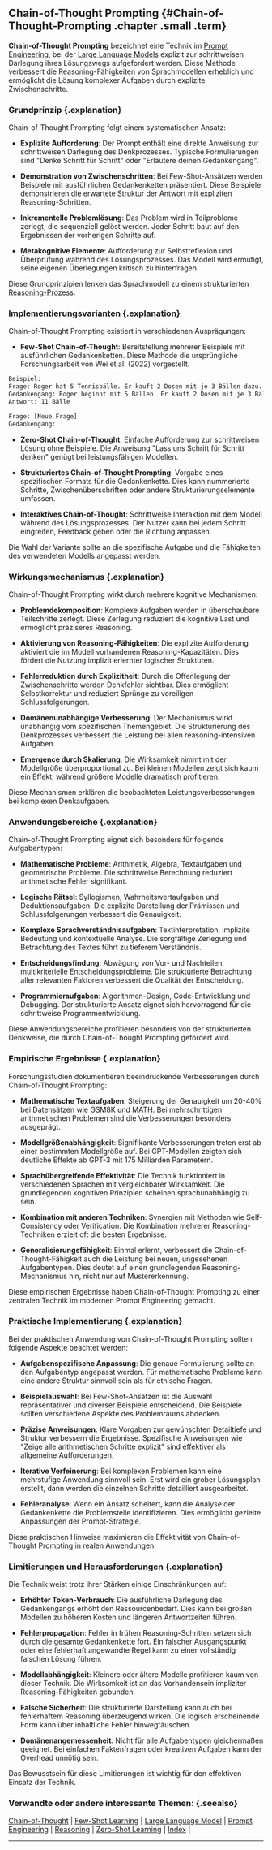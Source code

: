 ## Chain-of-Thought Prompting {#Chain-of-Thought-Prompting .chapter .small .term}

**Chain-of-Thought Prompting** bezeichnet eine Technik im [Prompt Engineering](#Prompt-Engineering), bei der [Large Language Models](#Large-Language-Model) explizit zur schrittweisen Darlegung ihres Lösungswegs aufgefordert werden.
Diese Methode verbessert die Reasoning-Fähigkeiten von Sprachmodellen erheblich und ermöglicht die Lösung komplexer Aufgaben durch explizite Zwischenschritte.

### Grundprinzip {.explanation}

Chain-of-Thought Prompting folgt einem systematischen Ansatz:

- **Explizite Aufforderung**: Der Prompt enthält eine direkte Anweisung zur schrittweisen Darlegung des Denkprozesses.
Typische Formulierungen sind "Denke Schritt für Schritt" oder "Erläutere deinen Gedankengang".

- **Demonstration von Zwischenschritten**: Bei Few-Shot-Ansätzen werden Beispiele mit ausführlichen Gedankenketten präsentiert.
Diese Beispiele demonstrieren die erwartete Struktur der Antwort mit expliziten Reasoning-Schritten.

- **Inkrementelle Problemlösung**: Das Problem wird in Teilprobleme zerlegt, die sequenziell gelöst werden.
Jeder Schritt baut auf den Ergebnissen der vorherigen Schritte auf.

- **Metakognitive Elemente**: Aufforderung zur Selbstreflexion und Überprüfung während des Lösungsprozesses.
Das Modell wird ermutigt, seine eigenen Überlegungen kritisch zu hinterfragen.

Diese Grundprinzipien lenken das Sprachmodell zu einem strukturierten [Reasoning-Prozess](#Reasoning).

### Implementierungsvarianten {.explanation}

Chain-of-Thought Prompting existiert in verschiedenen Ausprägungen:

- **Few-Shot Chain-of-Thought**: Bereitstellung mehrerer Beispiele mit ausführlichen Gedankenketten.
Diese Methode die ursprüngliche Forschungsarbeit von Wei et al. (2022) vorgestellt.

~~~bash
Beispiel:
Frage: Roger hat 5 Tennisbälle. Er kauft 2 Dosen mit je 3 Bällen dazu. Wie viele Bälle hat er jetzt?
Gedankengang: Roger beginnt mit 5 Bällen. Er kauft 2 Dosen mit je 3 Bällen. Das sind 2 * 3 = 6 zusätzliche Bälle. Also hat er insgesamt 5 + 6 = 11 Bälle.
Antwort: 11 Bälle

Frage: [Neue Frage]
Gedankengang:
~~~

- **Zero-Shot Chain-of-Thought**: Einfache Aufforderung zur schrittweisen Lösung ohne Beispiele.
Die Anweisung "Lass uns Schritt für Schritt denken" genügt bei leistungsfähigen Modellen.

- **Strukturiertes Chain-of-Thought Prompting**: Vorgabe eines spezifischen Formats für die Gedankenkette.
Dies kann nummerierte Schritte, Zwischenüberschriften oder andere Strukturierungselemente umfassen.

- **Interaktives Chain-of-Thought**: Schrittweise Interaktion mit dem Modell während des Lösungsprozesses.
Der Nutzer kann bei jedem Schritt eingreifen, Feedback geben oder die Richtung anpassen.

Die Wahl der Variante sollte an die spezifische Aufgabe und die Fähigkeiten des verwendeten Modells angepasst werden.

### Wirkungsmechanismus {.explanation}

Chain-of-Thought Prompting wirkt durch mehrere kognitive Mechanismen:

- **Problemdekomposition**: Komplexe Aufgaben werden in überschaubare Teilschritte zerlegt.
Diese Zerlegung reduziert die kognitive Last und ermöglicht präziseres Reasoning.

- **Aktivierung von Reasoning-Fähigkeiten**: Die explizite Aufforderung aktiviert die im Modell vorhandenen Reasoning-Kapazitäten.
Dies fördert die Nutzung implizit erlernter logischer Strukturen.

- **Fehlerreduktion durch Explizitheit**: Durch die Offenlegung der Zwischenschritte werden Denkfehler sichtbar.
Dies ermöglicht Selbstkorrektur und reduziert Sprünge zu voreiligen Schlussfolgerungen.

- **Domänenunabhängige Verbesserung**: Der Mechanismus wirkt unabhängig vom spezifischen Themengebiet.
Die Strukturierung des Denkprozesses verbessert die Leistung bei allen reasoning-intensiven Aufgaben.

- **Emergence durch Skalierung**: Die Wirksamkeit nimmt mit der Modellgröße überproportional zu.
Bei kleinen Modellen zeigt sich kaum ein Effekt, während größere Modelle dramatisch profitieren.

Diese Mechanismen erklären die beobachteten Leistungsverbesserungen bei komplexen Denkaufgaben.

### Anwendungsbereiche {.explanation}

Chain-of-Thought Prompting eignet sich besonders für folgende Aufgabentypen:

- **Mathematische Probleme**: Arithmetik, Algebra, Textaufgaben und geometrische Probleme.
Die schrittweise Berechnung reduziert arithmetische Fehler signifikant.

- **Logische Rätsel**: Syllogismen, Wahrheitswertaufgaben und Deduktionsaufgaben.
Die explizite Darstellung der Prämissen und Schlussfolgerungen verbessert die Genauigkeit.

- **Komplexe Sprachverständnisaufgaben**: Textinterpretation, implizite Bedeutung und kontextuelle Analyse.
Die sorgfältige Zerlegung und Betrachtung des Textes führt zu tieferem Verständnis.

- **Entscheidungsfindung**: Abwägung von Vor- und Nachteilen, multikriterielle Entscheidungsprobleme.
Die strukturierte Betrachtung aller relevanten Faktoren verbessert die Qualität der Entscheidung.

- **Programmieraufgaben**: Algorithmen-Design, Code-Entwicklung und Debugging.
Der strukturierte Ansatz eignet sich hervorragend für die schrittweise Programmentwicklung.

Diese Anwendungsbereiche profitieren besonders von der strukturierten Denkweise, die durch Chain-of-Thought Prompting gefördert wird.

### Empirische Ergebnisse {.explanation}

Forschungsstudien dokumentieren beeindruckende Verbesserungen durch Chain-of-Thought Prompting:

- **Mathematische Textaufgaben**: Steigerung der Genauigkeit um 20-40% bei Datensätzen wie GSM8K und MATH.
Bei mehrschrittigen arithmetischen Problemen sind die Verbesserungen besonders ausgeprägt.

- **Modellgrößenabhängigkeit**: Signifikante Verbesserungen treten erst ab einer bestimmten Modellgröße auf.
Bei GPT-Modellen zeigten sich deutliche Effekte ab GPT-3 mit 175 Milliarden Parametern.

- **Sprachübergreifende Effektivität**: Die Technik funktioniert in verschiedenen Sprachen mit vergleichbarer Wirksamkeit.
Die grundlegenden kognitiven Prinzipien scheinen sprachunabhängig zu sein.

- **Kombination mit anderen Techniken**: Synergien mit Methoden wie Self-Consistency oder Verification.
Die Kombination mehrerer Reasoning-Techniken erzielt oft die besten Ergebnisse.

- **Generalisierungsfähigkeit**: Einmal erlernt, verbessert die Chain-of-Thought-Fähigkeit auch die Leistung bei neuen, ungesehenen Aufgabentypen.
Dies deutet auf einen grundlegenden Reasoning-Mechanismus hin, nicht nur auf Mustererkennung.

Diese empirischen Ergebnisse haben Chain-of-Thought Prompting zu einer zentralen Technik im modernen Prompt Engineering gemacht.

### Praktische Implementierung {.explanation}

Bei der praktischen Anwendung von Chain-of-Thought Prompting sollten folgende Aspekte beachtet werden:

- **Aufgabenspezifische Anpassung**: Die genaue Formulierung sollte an den Aufgabentyp angepasst werden.
Für mathematische Probleme kann eine andere Struktur sinnvoll sein als für ethische Fragen.

- **Beispielauswahl**: Bei Few-Shot-Ansätzen ist die Auswahl repräsentativer und diverser Beispiele entscheidend.
Die Beispiele sollten verschiedene Aspekte des Problemraums abdecken.

- **Präzise Anweisungen**: Klare Vorgaben zur gewünschten Detailtiefe und Struktur verbessern die Ergebnisse.
Spezifische Anweisungen wie "Zeige alle arithmetischen Schritte explizit" sind effektiver als allgemeine Aufforderungen.

- **Iterative Verfeinerung**: Bei komplexen Problemen kann eine mehrstufige Anwendung sinnvoll sein.
Erst wird ein grober Lösungsplan erstellt, dann werden die einzelnen Schritte detailliert ausgearbeitet.

- **Fehleranalyse**: Wenn ein Ansatz scheitert, kann die Analyse der Gedankenkette die Problemstelle identifizieren.
Dies ermöglicht gezielte Anpassungen der Prompt-Strategie.

Diese praktischen Hinweise maximieren die Effektivität von Chain-of-Thought Prompting in realen Anwendungen.

### Limitierungen und Herausforderungen {.explanation}

Die Technik weist trotz ihrer Stärken einige Einschränkungen auf:

- **Erhöhter Token-Verbrauch**: Die ausführliche Darlegung des Gedankengangs erhöht den Ressourcenbedarf.
Dies kann bei großen Modellen zu höheren Kosten und längeren Antwortzeiten führen.

- **Fehlerpropagation**: Fehler in frühen Reasoning-Schritten setzen sich durch die gesamte Gedankenkette fort.
Ein falscher Ausgangspunkt oder eine fehlerhaft angewandte Regel kann zu einer vollständig falschen Lösung führen.

- **Modellabhängigkeit**: Kleinere oder ältere Modelle profitieren kaum von dieser Technik.
Die Wirksamkeit ist an das Vorhandensein impliziter Reasoning-Fähigkeiten gebunden.

- **Falsche Sicherheit**: Die strukturierte Darstellung kann auch bei fehlerhaftem Reasoning überzeugend wirken.
Die logisch erscheinende Form kann über inhaltliche Fehler hinwegtäuschen.

- **Domänenangemessenheit**: Nicht für alle Aufgabentypen gleichermaßen geeignet.
Bei einfachen Faktenfragen oder kreativen Aufgaben kann der Overhead unnötig sein.

Das Bewusstsein für diese Limitierungen ist wichtig für den effektiven Einsatz der Technik.

### Verwandte oder andere interessante Themen: {.seealso}

[Chain-of-Thought](#Chain-of-Thought) |
[Few-Shot Learning](#Few-Shot-Learning) |
[Large Language Model](#Large-Language-Model) |
[Prompt Engineering](#Prompt-Engineering) |
[Reasoning](#Reasoning) |
[Zero-Shot Learning](#Zero-Shot-Learning) |
[Index](#Index) |

----


